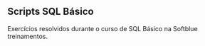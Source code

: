 ## Scripts SQL Básico

Exercícios resolvidos durante o curso de SQL Básico na Softblue treinamentos.
